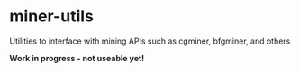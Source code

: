 # miner-utils

Utilities to interface with mining APIs such as cgminer, bfgminer, and others

**Work in progress - not useable yet!**
